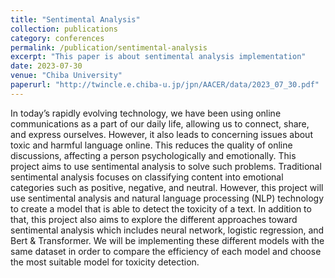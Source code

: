 ```yaml
---
title: "Sentimental Analysis"
collection: publications
category: conferences
permalink: /publication/sentimental-analysis
excerpt: "This paper is about sentimental analysis implementation"
date: 2023-07-30
venue: "Chiba University"
paperurl: "http://twincle.e.chiba-u.jp/jpn/AACER/data/2023_07_30.pdf"
---
```


In today’s rapidly evolving technology, we have been using online communications as a part of our daily
life, allowing us to connect, share, and express ourselves. However, it also leads to concerning issues about toxic
and harmful language online. This reduces the quality of online discussions, affecting a person psychologically and
emotionally.
This project aims to use sentimental analysis to solve such problems. Traditional sentimental analysis
focuses on classifying content into emotional categories such as positive, negative, and neutral. However, this
project will use sentimental analysis and natural language processing (NLP) technology to create a model that is
able to detect the toxicity of a text.
In addition to that, this project also aims to explore the different approaches toward sentimental analysis
which includes neural network, logistic regression, and Bert & Transformer. We will be implementing these
different models with the same dataset in order to compare the efficiency of each model and choose the most
suitable model for toxicity detection.
